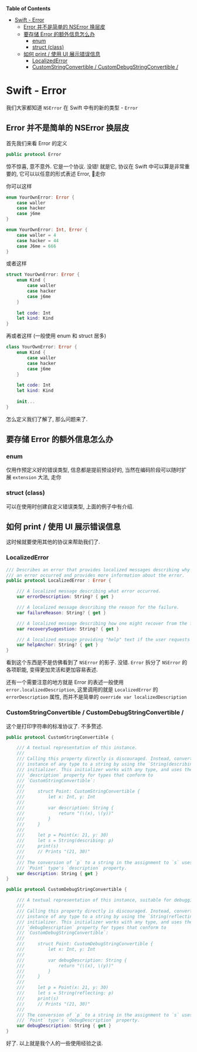 <!-- START doctoc generated TOC please keep comment here to allow auto update -->
<!-- DON'T EDIT THIS SECTION, INSTEAD RE-RUN doctoc TO UPDATE -->
**Table of Contents**

- [Swift - Error](#swift---error)
  - [Error 并不是简单的 NSError 换层皮](#error-%E5%B9%B6%E4%B8%8D%E6%98%AF%E7%AE%80%E5%8D%95%E7%9A%84-nserror-%E6%8D%A2%E5%B1%82%E7%9A%AE)
  - [要存储 Error 的额外信息怎么办](#%E8%A6%81%E5%AD%98%E5%82%A8-error-%E7%9A%84%E9%A2%9D%E5%A4%96%E4%BF%A1%E6%81%AF%E6%80%8E%E4%B9%88%E5%8A%9E)
    - [enum](#enum)
    - [struct (class)](#struct-class)
  - [如何 print / 使用 UI 展示错误信息](#%E5%A6%82%E4%BD%95-print--%E4%BD%BF%E7%94%A8-ui-%E5%B1%95%E7%A4%BA%E9%94%99%E8%AF%AF%E4%BF%A1%E6%81%AF)
    - [LocalizedError](#localizederror)
    - [CustomStringConvertible / CustomDebugStringConvertible /](#customstringconvertible--customdebugstringconvertible-)

<!-- END doctoc generated TOC please keep comment here to allow auto update -->



# Swift - Error

我们大家都知道 `NSError` 在 Swift 中有的新的类型 - `Error`

## Error 并不是简单的 NSError 换层皮

首先我们来看 Error 的定义

```swift
public protocol Error
```

惊不惊喜, 意不意外. 它是一个协议. 没错! 就是它, 协议在 Swift 中可以算是非常重要的, 它可以以任意的形式表述 Error, 🌰走你

你可以这样

```swift
enum YourOwnError: Error {
    case waller
    case hacker
    case j6me
}
```

```swift
enum YourOwnError: Int, Error {
    case waller = 4
    case hacker = 44
    case J6me = 666
}
```

或者这样

```swift
struct YourOwnError: Error {
    enum Kind {
        case waller
    	case hacker
        case j6me
    }
    
    let code: Int
    let kind: Kind
}
```

再或者这样 (一般使用 enum 和 struct 居多)

```swift
class YourOwnError: Error {
    enum Kind {
        case waller
    	case hacker
        case j6me
    }
    
    let code: Int
    let kind: Kind
    
    init...
}
```

怎么定义我们了解了, 那么问题来了.

## 要存储 Error 的额外信息怎么办

### enum

仅用作预定义好的错误类型, 信息都是提前预设好的, 当然在编码阶段可以随时扩展 `extension` 大法, 走你

### struct (class)

可以在使用时创建自定义错误类型, 上面的例子中有介绍. 

## 如何 print / 使用 UI 展示错误信息

这时候就要使用其他的协议来帮助我们了. 

### LocalizedError

```swift
/// Describes an error that provides localized messages describing why
/// an error occurred and provides more information about the error.
public protocol LocalizedError : Error {

    /// A localized message describing what error occurred.
    var errorDescription: String? { get }

    /// A localized message describing the reason for the failure.
    var failureReason: String? { get }

    /// A localized message describing how one might recover from the failure.
    var recoverySuggestion: String? { get }

    /// A localized message providing "help" text if the user requests help.
    var helpAnchor: String? { get }
}
```

看到这个东西是不是仿佛看到了 `NSError` 的影子. 没错. `Error` 拆分了 `NSError` 的各项职能, 变得更加灵活和更加容易表述.



还有一个需要注意的地方就是 Error 的表述一般使用 `error.localizedDescription`, 这里调用的就是 `LocalizedError` 的 `errorDescription` 属性, 而并不是简单的 `override var localizedDescription`

### CustomStringConvertible / CustomDebugStringConvertible / 

这个是打印字符串的标准协议了. 不多赘述.

```swift
public protocol CustomStringConvertible {

    /// A textual representation of this instance.
    ///
    /// Calling this property directly is discouraged. Instead, convert an
    /// instance of any type to a string by using the `String(describing:)`
    /// initializer. This initializer works with any type, and uses the custom
    /// `description` property for types that conform to
    /// `CustomStringConvertible`:
    ///
    ///     struct Point: CustomStringConvertible {
    ///         let x: Int, y: Int
    ///
    ///         var description: String {
    ///             return "(\(x), \(y))"
    ///         }
    ///     }
    ///
    ///     let p = Point(x: 21, y: 30)
    ///     let s = String(describing: p)
    ///     print(s)
    ///     // Prints "(21, 30)"
    ///
    /// The conversion of `p` to a string in the assignment to `s` uses the
    /// `Point` type's `description` property.
    var description: String { get }
}

public protocol CustomDebugStringConvertible {

    /// A textual representation of this instance, suitable for debugging.
    ///
    /// Calling this property directly is discouraged. Instead, convert an
    /// instance of any type to a string by using the `String(reflecting:)`
    /// initializer. This initializer works with any type, and uses the custom
    /// `debugDescription` property for types that conform to
    /// `CustomDebugStringConvertible`:
    ///
    ///     struct Point: CustomDebugStringConvertible {
    ///         let x: Int, y: Int
    ///
    ///         var debugDescription: String {
    ///             return "(\(x), \(y))"
    ///         }
    ///     }
    ///
    ///     let p = Point(x: 21, y: 30)
    ///     let s = String(reflecting: p)
    ///     print(s)
    ///     // Prints "(21, 30)"
    ///
    /// The conversion of `p` to a string in the assignment to `s` uses the
    /// `Point` type's `debugDescription` property.
    var debugDescription: String { get }
}
```

好了. 以上就是我个人的一些使用经验之谈.
